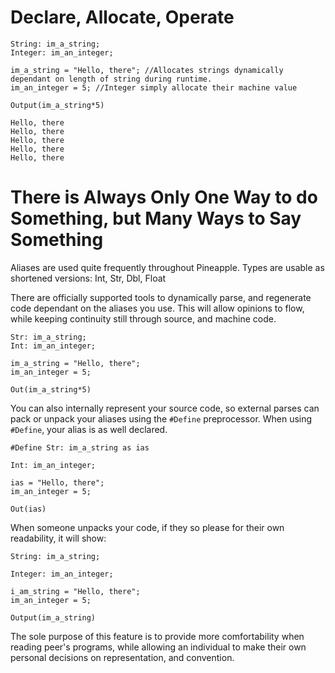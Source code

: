 # Declare, Allocate, Operate

```
String: im_a_string;
Integer: im_an_integer;

im_a_string = "Hello, there"; //Allocates strings dynamically dependant on length of string during runtime.
im_an_integer = 5; //Integer simply allocate their machine value

Output(im_a_string*5)
```
```
Hello, there
Hello, there
Hello, there
Hello, there
Hello, there
```

# There is Always Only One Way to do Something, but Many Ways to Say Something
Aliases are used quite frequently throughout Pineapple. Types are usable as shortened versions: Int, Str, Dbl, Float

There are officially supported tools to dynamically parse, and regenerate code dependant on the aliases you use. This will allow opinions to flow, while keeping continuity still through source, and machine code.

```
Str: im_a_string;
Int: im_an_integer;

im_a_string = "Hello, there";
im_an_integer = 5;

Out(im_a_string*5)
```

You can also internally represent your source code, so external parses can pack or unpack your aliases using the `#Define` preprocessor.
When using `#Define`, your alias is as well declared.

```
#Define Str: im_a_string as ias 

Int: im_an_integer;

ias = "Hello, there";
im_an_integer = 5;

Out(ias)

```

When someone unpacks your code, if they so please for their own readability, it will show:

```
String: im_a_string;

Integer: im_an_integer;

i_am_string = "Hello, there";
im_an_integer = 5;

Output(im_a_string)
```

The sole purpose of this feature is to provide more comfortability when reading peer's programs, while allowing an individual to make their own personal decisions on representation, and convention.